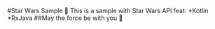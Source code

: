 #Star Wars Sample 🚀
This is a sample with Star Wars API
feat: 
*Kotlin
*RxJava
##May the force be with you 🌮 